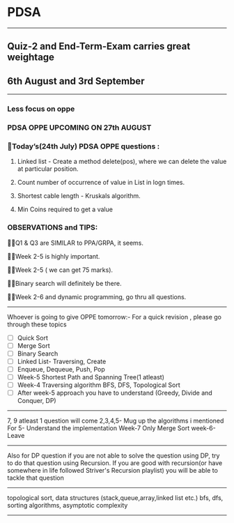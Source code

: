 # PDSA
***
## Quiz-2 and End-Term-Exam carries great weightage
## 6th August and 3rd September
***
### Less focus on oppe
### PDSA OPPE UPCOMING ON 27th AUGUST
### 📌Today’s(24th July) PDSA OPPE questions :

1. Linked list - Create a method delete(pos), where we can delete the value at particular position.

2. Count number of occurrence of value in List in logn times.

3. Shortest cable length - Kruskals algorithm.

4. Min Coins required to get a value

### OBSERVATIONS and TIPS:

☝🏻Q1 & Q3 are SIMILAR to PPA/GRPA, it seems.

☝🏻Week 2-5 is highly important.

☝🏻Week 2-5 ( we can get 75 marks).

☝🏻Binary search will definitely be there.

☝🏻Week 2-6 and dynamic programming, go thru all questions.
***
Whoever is going to give OPPE tomorrow:-
For a quick revision , please go through these topics

- [ ] Quick Sort
- [ ] Merge Sort
- [ ] Binary Search
- [ ] Linked List- Traversing, Create
- [ ] Enqueue, Dequeue, Push, Pop
- [ ] Week-5 Shortest Path and Spanning Tree(1 atleast)
- [ ] Week-4 Traversing algorithm BFS, DFS, Topological Sort
- [ ] After week-5 approach you have to understand (Greedy, Divide and Conquer, DP)
***
7, 9 atleast 1 question will come
2,3,4,5- Mug up the algorithms i mentioned
For 5- Understand the implementation
Week-7 Only Merge Sort 
week-6- Leave
***
Also for DP question if you are not able to solve the question using DP, try to do that question using Recursion. If you are good with recursion(or have somewhere in life followed Striver's Recursion playlist) you will be able to tackle that question
***
topological sort, data structures (stack,queue,array,linked list etc.) bfs, dfs, sorting algorithms, asymptotic complexity
***

